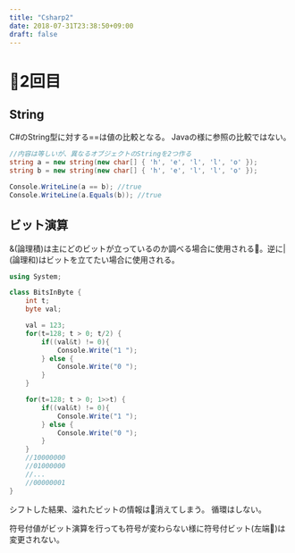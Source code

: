 ```yaml
---
title: "Csharp2"
date: 2018-07-31T23:38:50+09:00
draft: false
---
```


# 2回目

## String

C#のString型に対する==は値の比較となる。
Javaの様に参照の比較ではない。

```C#
//内容は等しいが、異なるオブジェクトのStringを2つ作る
string a = new string(new char[] { 'h', 'e', 'l', 'l', 'o' });
string b = new string(new char[] { 'h', 'e', 'l', 'l', 'o' });

Console.WriteLine(a == b); //true
Console.WriteLine(a.Equals(b)); //true
```

## ビット演算

&(論理積)は主にどのビットが立っているのか調べる場合に使用される。逆に|(論理和)はビットを立てたい場合に使用される。

```C#
using System;

class BitsInByte {
    int t;
    byte val;

    val = 123;
    for(t=128; t > 0; t/2) {
        if((val&t) != 0){
            Console.Write("1 ");
        } else {
            Console.Write("0 ");
        }
    }

    for(t=128; t > 0; 1>>t) {
        if((val&t) != 0){
            Console.Write("1 ");
        } else {
            Console.Write("0 ");
        }
    }
    //10000000
    //01000000
    //...
    //00000001
}
```

シフトした結果、溢れたビットの情報は消えてしまう。
循環はしない。

符号付値がビット演算を行っても符号が変わらない様に符号付ビット(左端)は変更されない。
